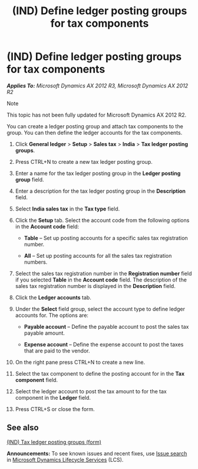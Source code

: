 ﻿---
title: (IND) Define ledger posting groups for tax components
TOCTitle: (IND) Define ledger posting groups for tax components
ms:assetid: 33327460-c7bf-41d0-8de4-468767a335ff
ms:mtpsurl: https://technet.microsoft.com/en-us/library/JJ664603(v=AX.60)
ms:contentKeyID: 49385680
ms.date: 04/18/2014
mtps_version: v=AX.60
---

# (IND) Define ledger posting groups for tax components 


_**Applies To:** Microsoft Dynamics AX 2012 R3, Microsoft Dynamics AX 2012 R2_


> [!NOTE]
> <P>This topic has not been fully updated for Microsoft Dynamics AX 2012 R2.</P>



You can create a ledger posting group and attach tax components to the group. You can then define the ledger accounts for the tax components.

1.  Click **General ledger** \> **Setup** \> **Sales tax** \> **India** \> **Tax ledger posting groups**.

2.  Press CTRL+N to create a new tax ledger posting group.

3.  Enter a name for the tax ledger posting group in the **Ledger posting group** field.

4.  Enter a description for the tax ledger posting group in the **Description** field.

5.  Select **India sales tax** in the **Tax type** field.

6.  Click the **Setup** tab. Select the account code from the following options in the **Account code** field:
    
      - **Table** – Set up posting accounts for a specific sales tax registration number.
    
      - **All** – Set up posting accounts for all the sales tax registration numbers.

7.  Select the sales tax registration number in the **Registration number** field if you selected **Table** in the **Account code** field. The description of the sales tax registration number is displayed in the **Description** field.

8.  Click the **Ledger accounts** tab.

9.  Under the **Select** field group, select the account type to define ledger accounts for. The options are:
    
      - **Payable account** – Define the payable account to post the sales tax payable amount.
    
      - **Expense account** – Define the expense account to post the taxes that are paid to the vendor.

10. On the right pane press CTRL+N to create a new line.

11. Select the tax component to define the posting account for in the **Tax component** field.

12. Select the ledger account to post the tax amount to for the tax component in the **Ledger** field.

13. Press CTRL+S or close the form.

## See also

[(IND) Tax ledger posting groups (form)](https://technet.microsoft.com/en-us/library/jj664546\(v=ax.60\))

  
**Announcements:** To see known issues and recent fixes, use [Issue search](http://go.microsoft.com/fwlink/?linkid=389258) in [Microsoft Dynamics Lifecycle Services](http://go.microsoft.com/fwlink/?linkid=306505) (LCS).


